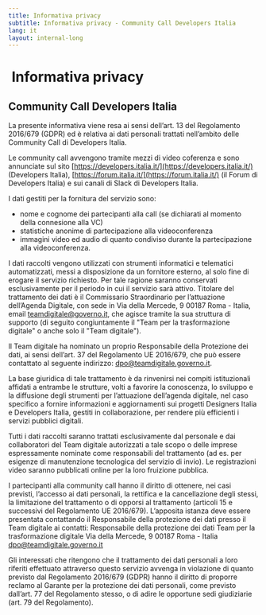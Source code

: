 ```yaml
---
title: Informativa privacy
subtitle: Informativa privacy - Community Call Developers Italia
lang: it
layout: internal-long
---
```


<h1> Informativa privacy </h1>
<h2>Community Call Developers Italia</h2>
La presente informativa viene resa ai sensi dell’art. 13 del Regolamento 2016/679 (GDPR) ed è relativa ai dati personali trattati nell’ambito delle
Community Call di Developers Italia.

Le community call avvengono tramite mezzi di video coferenza e sono annunciate sul sito [https://developers.italia.it/](https://developers.italia.it/)
(Developers Italia), [https://forum.italia.it/](https://forum.italia.it/) (il Forum di Developers Italia) e sui canali di Slack di Developers Italia.

I dati gestiti per la fornitura del servizio sono:
* nome e cognome dei partecipanti alla call (se dichiarati al momento della connesione alla VC)
* statistiche anonime di partecipazione alla videoconferenza
* immagini video ed audio di quanto condiviso durante la partecipazione alla videoconferenza.
 
I dati raccolti vengono utilizzati con strumenti informatici e telematici automatizzati, messi a disposizione da un fornitore esterno, al solo fine di erogare
il servizio richiesto. Per tale ragione saranno conservati esclusivamente per il periodo in cui il servizio sarà attivo.
Titolare del trattamento dei dati è il Commissario Straordinario per l’attuazione dell’Agenda Digitale, con sede in Via della Mercede, 9 00187 Roma - Italia,
email [teamdigitale@governo.it](mailto:teamdigitale@governo.it), che agisce tramite la sua struttura di supporto (di seguito congiuntamente il "Team per
la trasformazione digitale" o anche solo il "Team digitale").

Il Team digitale ha nominato un proprio Responsabile della Protezione dei dati, ai sensi dell’art. 37 del Regolamento UE 2016/679, che può essere contattato
al seguente indirizzo: [dpo@teamdigitale.governo.it](mailto:dpo@teamdigitale.governo.it).

La base giuridica di tale trattamento è da rinvenirsi nei compiti istituzionali affidati a entrambe le strutture, volti a favorire la conoscenza, lo sviluppo e
la diffusione degli strumenti per l’attuazione dell’agenda digitale, nel caso specifico a fornire informazioni e aggiornamenti sui progetti Designers Italia
e Developers Italia, gestiti in collaborazione, per rendere più efficienti i servizi pubblici digitali.

Tutti i dati raccolti saranno trattati esclusivamente dal personale e dai collaboratori del Team digitale autorizzati a tale scopo o delle imprese
espressamente nominate come responsabili del trattamento (ad es. per esigenze di manutenzione tecnologica del servizio di invio).
Le registrazioni video saranno pubblicati online per la loro fruizione pubblica.

I partecipanti alla community call hanno il diritto di ottenere, nei casi previsti, l’accesso ai dati personali, la rettifica e la cancellazione degli stessi,
la limitazione del trattamento o di opporsi al trattamento (articoli 15 e successivi del Regolamento UE 2016/679). L’apposita istanza deve essere presentata
contattando il Responsabile della protezione dei dati presso il Team digitale ai contatti:
Responsabile della protezione dei dati Team per la trasformazione digitale Via della Mercede, 9 00187 Roma - Italia
[dpo@teamdigitale.governo.it](mailto:dpo@teamdigitale.governo.it)

Gli interessati che ritengono che il trattamento dei dati personali a loro riferiti effettuato attraverso questo servizio avvenga in violazione di quanto
previsto dal Regolamento 2016/679 (GDPR) hanno il diritto di proporre reclamo al Garante per la protezione dei dati personali, come previsto dall’art. 77
del Regolamento stesso, o di adire le opportune sedi giudiziarie (art. 79 del Regolamento).
